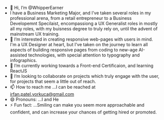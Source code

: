 - 👋 Hi, I’m @WhipperEarner
- I have a Business Marketing Major, and I've taken several roles in my professional arena, from a retail entrepreneur to a Business Developemnt Specilaist, encompassiong a UX Generalist roles in mostly all my roles, with my buisness degree to truly rely on, until the advent of mainstream UX training. 
- 👀 I’m interested in creating responsive web-pages with users in mind. I'm a UX Designer at heart, but I've taken on the journey to learn all aspects of building responsive pages from coding to new-age AI-assisted technologies, with special attention to typography and infographics.
- 🌱 I’m currently working towards a Front-end Certificaion, and learning ReactJS
- 💞️ I’m looking to collaborate on projects which truly engage with the user, for projects that seem a little out of reach. 
- 📫 How to reach me ...I can be reached at irfan.patel.yorkuca@gmail.com
- 😄 Pronouns: ...I and He
- ⚡ Fun fact: ...Smiling can make you seem more approachable and confident, and can increase your chances of getting hired or promoted.

<!---
WhipperEarner/WhipperEarner is a ✨ special ✨ repository because its `README.md` (this file) appears on your GitHub profile.
You can click the Preview link to take a look at your changes.
--->
